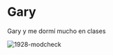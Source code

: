 # Gary

Gary y me dormí mucho en clases

![1928-modcheck](https://user-images.githubusercontent.com/58791140/126178651-f0e2bd07-92df-4158-a731-8c0ee4ba9406.gif)
